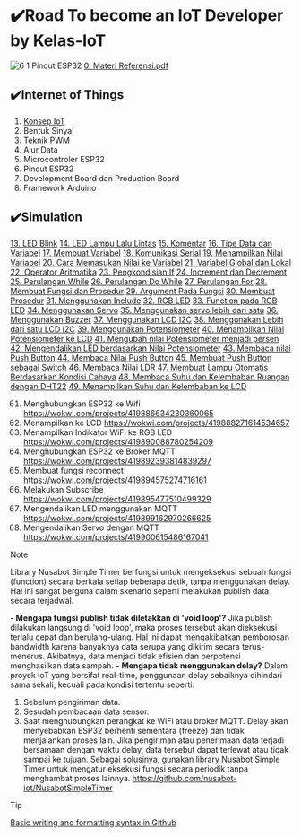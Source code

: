 # ✔️Road To become an IoT Developer by Kelas-IoT

![6 1  Pinout ESP32](https://github.com/user-attachments/assets/6a577bfd-475c-4789-a74b-b50a14fb7368)
[0. Materi Referensi.pdf](https://github.com/user-attachments/files/18367548/0.Materi.Referensi.pdf)


## ✔️Internet of Things
1. [Konsep IoT](https://github.com/mhmdnvn18/Course_Kelas-IOT/tree/ea43fd66eec50c829149b21a21eca8324f0db535/Materi/1.%20Pengenalan%20Konsep%20IoT)
2. Bentuk Sinyal
3. Teknik PWM
4. Alur Data
5. Microcontroler ESP32
6. Pinout ESP32
7. Development Board dan Production Board
8. Framework Arduino

## ✔️Simulation
[13. LED Blink](https://wokwi.com/projects/419641623892913153)
[14. LED Lampu Lalu Lintas](https://wokwi.com/projects/419641824616586241)
[15. Komentar](https://wokwi.com/projects/419642631528391681)
[16. Tipe Data dan Variabel](https://wokwi.com/projects/419641824616586241)
[17. Membuat Variabel](https://wokwi.com/projects/419643856768534529)
[18. Komunikasi Serial](https://wokwi.com/projects/419645667062704129)
[19. Menampilkan Nilai Variabel](https://wokwi.com/projects/419646239809627137)
[20. Cara Memasukan Nilai ke Variabel](https://wokwi.com/projects/419647160008498177)
[21. Variabel Global dan Lokal](https://wokwi.com/projects/419647688959538177)
[22. Operator Aritmatika](https://wokwi.com/projects/419650232364606465)
[23. Pengkondisian If](https://wokwi.com/projects/419650786391297025)
[24. Increment dan Decrement](https://wokwi.com/projects/419652145334370305)
[25. Perulangan While](https://wokwi.com/projects/419652433756758017)
[26. Perulangan Do While](https://wokwi.com/projects/419653063528414209)
[27. Perulangan For](https://wokwi.com/projects/419653360048954369)
[28. Membuat Fungsi dan Prosedur](https://wokwi.com/projects/419684348956709889)
[29. Argument Pada Fungsi](https://wokwi.com/projects/419687501780853761)
[30. Membuat Prosedur](https://wokwi.com/projects/419688001045714945)
[31. Menggunakan Include](https://wokwi.com/projects/419688664583622657)
[32. RGB LED](https://wokwi.com/projects/419694921024312321)
[33. Function pada RGB LED](https://wokwi.com/projects/419695922644152321)
[34. Menggunakan Servo](https://wokwi.com/projects/419697464486228993)
[35. Menggunakan servo lebih dari satu](https://wokwi.com/projects/419698628708811777)
[36. Menggunakan Buzzer](https://wokwi.com/projects/419704443953759233)
[37. Menggunakan LCD I2C](https://wokwi.com/projects/419705552639491073)
[38. Menggunakan Lebih dari satu LCD I2C](https://wokwi.com/projects/419733602682043393)
[39. Menggunakan Potensiometer](https://wokwi.com/projects/419734492265646081)
[40. Menampilkan Nilai Potensiometer ke LCD](https://wokwi.com/projects/419735837387376641)
[41. Mengubah nilai Potensiometer menjadi persen](https://wokwi.com/projects/419736968618472449)
[42. Mengendalikan LED berdasarkan Nilai Potensiometer](https://wokwi.com/projects/419737834612267009)
[43. Membaca nilai Push Button](https://wokwi.com/projects/419738318100211713)
[44. Membaca Nilai Push Button](https://wokwi.com/projects/419738318100211713)
[45. Membuat Push Button sebagai Switch](https://wokwi.com/projects/419783989933998081)
[46. Membaca Nilai LDR](https://wokwi.com/projects/419784339881591809)
[47. Membuat Lampu Otomatis Berdasarkan Kondisi Cahaya](https://wokwi.com/projects/419785204957895681)
[48. Membaca Suhu dan Kelembaban Ruangan dengan DHT22](https://wokwi.com/projects/419785486708196353)
[49. Menampilkan Suhu dan Kelembaban ke LCD](https://wokwi.com/projects/419786110856330241)


61. Menghubungkan ESP32 ke Wifi https://wokwi.com/projects/419886634230360065
62. Menampilkan ke LCD https://wokwi.com/projects/419888271614534657
63. Menampilkan Indikator WiFi ke RGB LED https://wokwi.com/projects/419890088780254209
64. Menghubungkan ESP32 ke Broker MQTT https://wokwi.com/projects/419892393814839297
65. Membuat fungsi reconnect https://wokwi.com/projects/419894575274716161
66. Melakukan Subscribe https://wokwi.com/projects/419895477510499329
67. Mengendalikan LED menggunakan MQTT https://wokwi.com/projects/419899162970266625
68. Mengendalikan Servo dengan MQTT https://wokwi.com/projects/419900615486167041





> [!NOTE]
> Library Nusabot Simple Timer berfungsi untuk mengeksekusi sebuah fungsi (function) secara berkala setiap beberapa detik, tanpa menggunakan delay. Hal ini sangat berguna dalam skenario seperti melakukan publish data secara terjadwal.
>  
> **- Mengapa fungsi publish tidak diletakkan di 'void loop'?**
> Jika publish dilakukan langsung di 'void loop', maka proses tersebut akan dieksekusi terlalu cepat dan berulang-ulang.
> Hal ini dapat mengakibatkan pemborosan bandwidth karena banyaknya data serupa yang dikirim secara terus-menerus. Akibatnya, data menjadi tidak efisien dan berpotensi menghasilkan data sampah.
> **- Mengapa tidak menggunakan delay?**
> Dalam proyek IoT yang bersifat real-time, penggunaan delay sebaiknya dihindari sama sekali, kecuali pada kondisi tertentu seperti:
>   1. Sebelum pengiriman data.
>   2. Sesudah pembacaan data sensor.
>   3. Saat menghubungkan perangkat ke WiFi atau broker MQTT.
> Delay akan menyebabkan ESP32 berhenti sementara (freeze) dan tidak menjalankan proses lain. Jika pengiriman atau penerimaan data terjadi bersamaan dengan waktu delay, data tersebut dapat terlewat atau tidak sampai ke tujuan.
> Sebagai solusinya, gunakan library Nusabot Simple Timer untuk mengatur eksekusi fungsi secara periodik tanpa menghambat proses lainnya.
> https://github.com/nusabot-iot/NusabotSimpleTimer



> [!TIP]
> [Basic writing and formatting syntax in Github](https://docs.github.com/en/get-started/writing-on-github/getting-started-with-writing-and-formatting-on-github/basic-writing-and-formatting-syntax)
